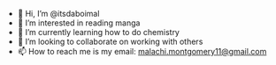 - 👋 Hi, I’m @itsdaboimal
- 👀 I’m interested in reading manga
- 🌱 I’m currently learning how to do chemistry
- 💞️ I’m looking to collaborate on working with others
- 📫 How to reach me is my email: malachi.montgomery11@gmail.com

<!---
itsdaboimal/itsdaboimal is a ✨ special ✨ repository because its `README.md` (this file) appears on your GitHub profile.
You can click the Preview link to take a look at your changes.
--->
